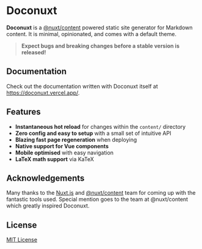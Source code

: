 # Doconuxt

**Doconuxt** is a [@nuxt/content](https://content.nuxtjs.org/) powered static site generator for Markdown content. It is minimal, opinionated, and comes with a default theme.

> **Expect bugs and breaking changes before a stable version is released!**

## Documentation

Check out the documentation written with Doconuxt itself at https://doconuxt.vercel.app/.

## Features

- **Instantaneous hot reload** for changes within the `content/` directory
- **Zero config and easy to setup** with a small set of intuitive API
- **Blazing fast page regeneration** when deploying
- **Native support for Vue components**
- **Mobile optimised** with easy navigation
- **LaTeX math support** via KaTeX

## Acknowledgements

Many thanks to the [Nuxt.js](https://nuxtjs.org/) and [@nuxt/content](https://content.nuxtjs.org/) team for coming up with the fantastic tools used. Special mention goes to the team at @nuxt/content which greatly inspired Doconuxt.

## License

[MIT License](https://github.com/AaronCQL/doconuxt/blob/master/LICENSE)
